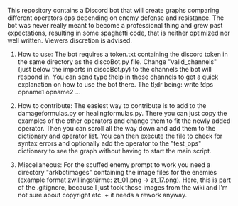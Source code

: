 This repository contains a Discord bot that will create graphs comparing different operators dps depending on enemy defense and resistance.
The bot was never really meant to become a professional thing and grew past expectations, resulting in some spaghetti code, that is neither optimized nor well written. Viewers discretion is advised.

1. How to use:
The bot requires a token.txt containing the discord token in the same directory as the discoBot.py file.
Change "valid_channels" (just below the imports in discoBot.py) to the channels the bot will respond in.
You can send type !help in those channels to get a quick explanation on how to use the bot there. The tl;dr being: write !dps opname1 opname2 ...

2. How to contribute:
The easiest way to contribute is to add to the damageformulas.py or healingformulas.py. There you can just copy the examples of the other operators and change them to fit the newly added operator.
Then you can scroll all the way down and add them to the dictionary and operator list.
You can then execute the file to check for syntax errors and optionally add the operator to the "test_ops" dictionary to see the graph without having to start the main script.

3. Miscellaneous:
For the scuffed enemy prompt to work you need a directory "arkbotimages" containing the image files for the enemies (example format zwillingstürme: zt_01.png -> zt_17.png).
Here, this is part of the .gitignore, because I just took those images from the wiki and I'm not sure about copyright etc. + it needs a rework anyway.
